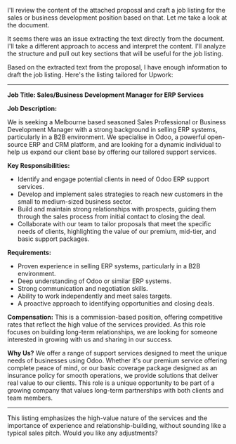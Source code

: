I'll review the content of the attached proposal and craft a job listing for the sales or business development position based on that. Let me take a look at the document.

It seems there was an issue extracting the text directly from the document. I'll take a different approach to access and interpret the content. I'll analyze the structure and pull out key sections that will be useful for the job listing.

Based on the extracted text from the proposal, I have enough information to draft the job listing. Here's the listing tailored for Upwork:

---

**Job Title: Sales/Business Development Manager for ERP Services**

**Job Description:**

We is seeking a Melbourne based seasoned Sales Professional or Business Development Manager with a strong background in selling ERP systems, particularly in a B2B environment. We specialise in Odoo, a powerful open-source ERP and CRM platform, and are looking for a dynamic individual to help us expand our client base by offering our tailored support services.

**Key Responsibilities:**
- Identify and engage potential clients in need of Odoo ERP support services.
- Develop and implement sales strategies to reach new customers in the small to medium-sized business sector.
- Build and maintain strong relationships with prospects, guiding them through the sales process from initial contact to closing the deal.
- Collaborate with our team to tailor proposals that meet the specific needs of clients, highlighting the value of our premium, mid-tier, and basic support packages.

**Requirements:**
- Proven experience in selling ERP systems, particularly in a B2B environment.
- Deep understanding of Odoo or similar ERP systems.
- Strong communication and negotiation skills.
- Ability to work independently and meet sales targets.
- A proactive approach to identifying opportunities and closing deals.

**Compensation:**
This is a commission-based position, offering competitive rates that reflect the high value of the services provided. As this role focuses on building long-term relationships, we are looking for someone interested in growing with us and sharing in our success.

**Why Us?**
We offer a range of support services designed to meet the unique needs of businesses using Odoo. Whether it's our premium service offering complete peace of mind, or our basic coverage package designed as an insurance policy for smooth operations, we provide solutions that deliver real value to our clients. This role is a unique opportunity to be part of a growing company that values long-term partnerships with both clients and team members.

---

This listing emphasizes the high-value nature of the services and the importance of experience and relationship-building, without sounding like a typical sales pitch. Would you like any adjustments?
